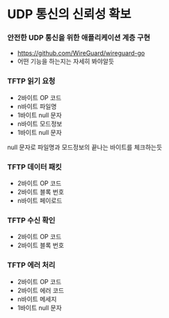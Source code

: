 # UDP 통신의 신뢰성 확보

### 안전한 UDP 통신을 위한 애플리케이션 계층 구현
- https://github.com/WireGuard/wireguard-go
- 어떤 기능을 하는지는 자세히 봐야알듯

### TFTP 읽기 요청
- 2바이트 OP 코드
- n바이트 파일명
- 1바이트 null 문자
- n바이트 모드정보
- 1바이트 null 문자

null 문자로 파일명과 모드정보의 끝나는 바이트를 체크하는듯

### TFTP 데이터 패킷
- 2바이트 OP 코드
- 2바이트 블록 번호
- n바이트 페이로드

### TFTP 수신 확인
- 2바이트 OP 코드
- 2바이트 블록 번호

### TFTP 에러 처리
- 2바이트 OP 코드
- 2바이트 에러 코드
- n바이트 메세지
- 1바이트 null 문자